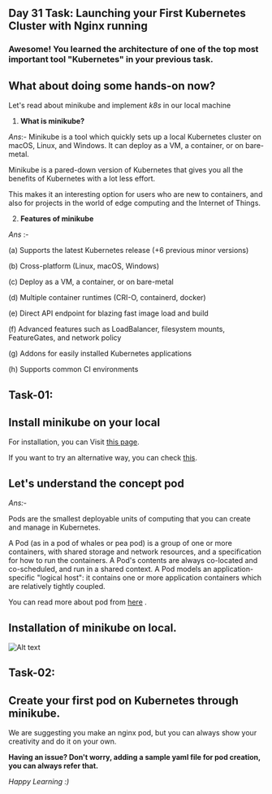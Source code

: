 ## Day 31 Task: Launching your First Kubernetes Cluster with Nginx running

### Awesome! You learned the architecture of one of the top most important tool "Kubernetes" in your previous task.

## What about doing some hands-on now?

Let's read about minikube and implement _k8s_ in our local machine

1. **What is minikube?**

_Ans_:- Minikube is a tool which quickly sets up a local Kubernetes cluster on macOS, Linux, and Windows. It can deploy as a VM, a container, or on bare-metal.

Minikube is a pared-down version of Kubernetes that gives you all the benefits of Kubernetes with a lot less effort.

This makes it an interesting option for users who are new to containers, and also for projects in the world of edge computing and the Internet of Things.

2. **Features of minikube**

_Ans_ :-

(a) Supports the latest Kubernetes release (+6 previous minor versions)

(b) Cross-platform (Linux, macOS, Windows)

(c) Deploy as a VM, a container, or on bare-metal

(d) Multiple container runtimes (CRI-O, containerd, docker)

(e) Direct API endpoint for blazing fast image load and build

(f) Advanced features such as LoadBalancer, filesystem mounts, FeatureGates, and network policy

(g) Addons for easily installed Kubernetes applications

(h) Supports common CI environments

## Task-01:

## Install minikube on your local

For installation, you can Visit [this page](https://minikube.sigs.k8s.io/docs/start/).

If you want to try an alternative way, you can check [this](https://k8s-docs.netlify.app/en/docs/tasks/tools/install-minikube/).

## Let's understand the concept **pod**

_Ans:-_

Pods are the smallest deployable units of computing that you can create and manage in Kubernetes.

A Pod (as in a pod of whales or pea pod) is a group of one or more containers, with shared storage and network resources, and a specification for how to run the containers. A Pod's contents are always co-located and co-scheduled, and run in a shared context. A Pod models an application-specific "logical host": it contains one or more application containers which are relatively tightly coupled.

You can read more about pod from [here](https://kubernetes.io/docs/concepts/workloads/pods/) .

## Installation of minikube on local.

![Alt text](image.png)




## Task-02:

## Create your first pod on Kubernetes through minikube.

We are suggesting you make an nginx pod, but you can always show your creativity and do it on your own.

**Having an issue? Don't worry, adding a sample yaml file for pod creation, you can always refer that.**

_Happy Learning :)_